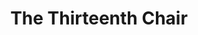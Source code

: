 ---
title: The Thirteenth Chair
year: 1929
opening_date: 1929-02-14
closing_date: 1929-02-15
layout: productions
image:
image_caption:
image_credit:
playbill: 
category: 
details:
  Theatre: Theatre Jacksonville
cast:
  Braddish Trent: Stuart Cavanagh
  Doolan: Martin S. Fabian
  Edward Wales: Don Ferrandou
  Elizabeth Erskine: Mrs. Cyril Copp
  Grace Standish: Sara Clark
  Helen O'Neill: Nancy Hoyt
  Helen Trent: Edith Pullen
  Howard Standish: Cyril Copp
  Mary Eastwood: Harriet Pullen
  Mrs. Crosby: Mrs. Fred E. Boston
  Philip Mason: Edward Goodman
  Pollock: Frank H. Elmore, Jr.
  Rosaline La Grange: Mazie McElwain Shepard
  Roscoe Crosby: J.H. Spence
  Sergeant Dunn: Morris Smith
  Tim Donahue: Gordon McCauley
  Will Crosby: Ralph W. Cooper, Jr.
crew:
  Director: Paul Stuart Buchanan
orchestra:
external_links:
---